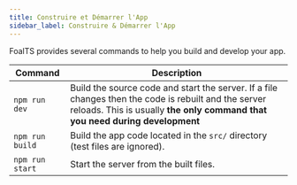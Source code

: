 ```yaml
---
title: Construire et Démarrer l'App
sidebar_label: Construire & Démarrer l'App
---
```



FoalTS provides several commands to help you build and develop your app.

| Command | Description |
| --- | --- |
| `npm run dev` | Build the source code and start the server. If a file changes then the code is rebuilt and the server reloads. This is usually **the only command that you need during development** |
| `npm run build` | Build the app code located in the `src/` directory (test files are ignored). |
| `npm run start` | Start the server from the built files. |
